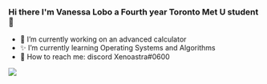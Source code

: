 ### Hi there I'm Vanessa Lobo a Fourth year Toronto Met U student👋

- 🌸 I’m currently working on an advanced calculator
- ✨ I’m currently learning Operating Systems and Algorithms
- 💌 How to reach me: discord Xenoastra#0600 

<img align="left" src="https://stars.ncp.nathanferns.xyz/xenoastra/image?allow_forks=true&bgcolor=adebed&textcolor=4b989c&titlecolor=3e9194&excluded_languages=CSS,PHP"/>
